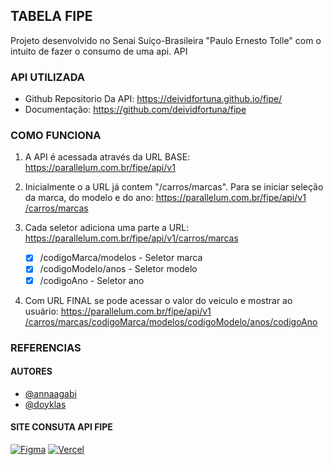 ## TABELA FIPE
Projeto desenvolvido no Senai Suíço-Brasileira "Paulo Ernesto Tolle" com o intuito de fazer o consumo de uma api. API

### API UTILIZADA
- Github Repositorio Da API: https://deividfortuna.github.io/fipe/​
- Documentação: https://github.com/deividfortuna/fipe​

### COMO FUNCIONA

1. A API é acessada através da ​URL BASE​: https://parallelum.com.br/fipe/api/v1
2. Inicialmente o a URL já contem "​/carros/marcas​". Para se iniciar seleção da marca, ​do modelo e do ano​: https://parallelum.com.br/fipe/api/v1​/carros/marcas
3. Cada seletor adiciona uma parte a URL: https://parallelum.com.br/fipe/api/v1​/carros/marcas​

    - [x] /codigoMarca/modelos​ - Seletor marca
    - [x] /codigoModelo/anos​ - Seletor modelo
    - [x] /codigoAno​ - Seletor ano

4. Com  URL FINAL se pode acessar o valor do veiculo e mostrar ao usuário: https://parallelum.com.br/fipe/api/v1​/carros/marcas/codigoMarca/modelos​/codigoModelo/anos/codigoAno​

### REFERENCIAS

#### AUTORES

- [@annaagabi](https://www.github.com/annaagabi)
- [@doyklas](https://github.com/doyklas​)

#### ​SITE CONSUTA API FIPE

[![Figma](https://skillicons.dev/icons?i=figma)](https://www.figma.com/file/4ZIwUN8tWt4s0qYPfAg3QS/PWFE---Sprint-API-FIPE?type=design&node-id=202%3A2&mode=design&t=prUUMgBes3tWCv8y-1) [![Vercel](https://skillicons.dev/icons?i=vercel)](https://api-fipe-anna.vercel.app/​)

